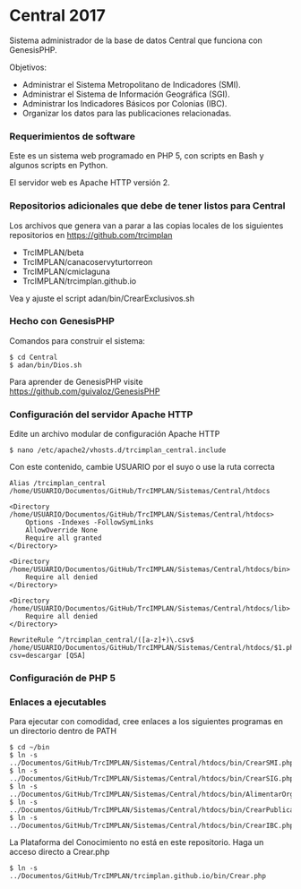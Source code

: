 
# Central 2017

Sistema administrador de la base de datos Central que funciona con GenesisPHP.

Objetivos:

* Administrar el Sistema Metropolitano de Indicadores (SMI).
* Administrar el Sistema de Información Geográfica (SGI).
* Administrar los Indicadores Básicos por Colonias (IBC).
* Organizar los datos para las publicaciones relacionadas.

### Requerimientos de software

Este es un sistema web programado en PHP 5, con scripts en Bash y algunos scripts en Python.

El servidor web es Apache HTTP versión 2.

### Repositorios adicionales que debe de tener listos para Central

Los archivos que genera van a parar a las copias locales de los siguientes repositorios en https://github.com/trcimplan

* TrcIMPLAN/beta
* TrcIMPLAN/canacoservyturtorreon
* TrcIMPLAN/cmiclaguna
* TrcIMPLAN/trcimplan.github.io

Vea y ajuste el script adan/bin/CrearExclusivos.sh

### Hecho con GenesisPHP

Comandos para construir el sistema:

    $ cd Central
    $ adan/bin/Dios.sh

Para aprender de GenesisPHP visite https://github.com/guivaloz/GenesisPHP

### Configuración del servidor Apache HTTP

Edite un archivo modular de configuración Apache HTTP

    $ nano /etc/apache2/vhosts.d/trcimplan_central.include

Con este contenido, cambie USUARIO por el suyo o use la ruta correcta

    Alias /trcimplan_central /home/USUARIO/Documentos/GitHub/TrcIMPLAN/Sistemas/Central/htdocs

    <Directory /home/USUARIO/Documentos/GitHub/TrcIMPLAN/Sistemas/Central/htdocs>
        Options -Indexes -FollowSymLinks
        AllowOverride None
        Require all granted
    </Directory>

    <Directory /home/USUARIO/Documentos/GitHub/TrcIMPLAN/Sistemas/Central/htdocs/bin>
        Require all denied
    </Directory>

    <Directory /home/USUARIO/Documentos/GitHub/TrcIMPLAN/Sistemas/Central/htdocs/lib>
        Require all denied
    </Directory>

    RewriteRule ^/trcimplan_central/([a-z]+)\.csv$ /home/USUARIO/Documentos/GitHub/TrcIMPLAN/Sistemas/Central/htdocs/$1.php?csv=descargar [QSA]

### Configuración de PHP 5

### Enlaces a ejecutables

Para ejecutar con comodidad, cree enlaces a los siguientes programas en un directorio dentro de PATH

    $ cd ~/bin
    $ ln -s ../Documentos/GitHub/TrcIMPLAN/Sistemas/Central/htdocs/bin/CrearSMI.php
    $ ln -s ../Documentos/GitHub/TrcIMPLAN/Sistemas/Central/htdocs/bin/CrearSIG.php
    $ ln -s ../Documentos/GitHub/TrcIMPLAN/Sistemas/Central/htdocs/bin/AlimentarOrganizador.php
    $ ln -s ../Documentos/GitHub/TrcIMPLAN/Sistemas/Central/htdocs/bin/CrearPublicacionesRelacionadas.php
    $ ln -s ../Documentos/GitHub/TrcIMPLAN/Sistemas/Central/htdocs/bin/CrearIBC.php

La Plataforma del Conocimiento no está en este repositorio. Haga un acceso directo a Crear.php

    $ ln -s ../Documentos/GitHub/TrcIMPLAN/trcimplan.github.io/bin/Crear.php
